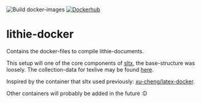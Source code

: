 ![Build docker-images](https://github.com/EagleoutIce/lithie-docker/workflows/Build%20docker-images/badge.svg) [![Dockerhub](https://img.shields.io/badge/Dockerhub-Images-informational)](https://hub.docker.com/u/eagleoutice)

# lithie-docker

Contains the docker-files to compile lithie-documents.

This setup will one of the core components of [sltx](https://github.com/EagleoutIce/sltx), the base-structure was loosely.
The collection-data for texlive may be found [here](https://tug.org/svn/texlive/trunk/Master/tlpkg/tlpsrc/).

Inspired by the container that sltx used previously: [xu-cheng/latex-docker](https://github.com/xu-cheng/latex-docker).

Other containers will probably be added in the future :D
